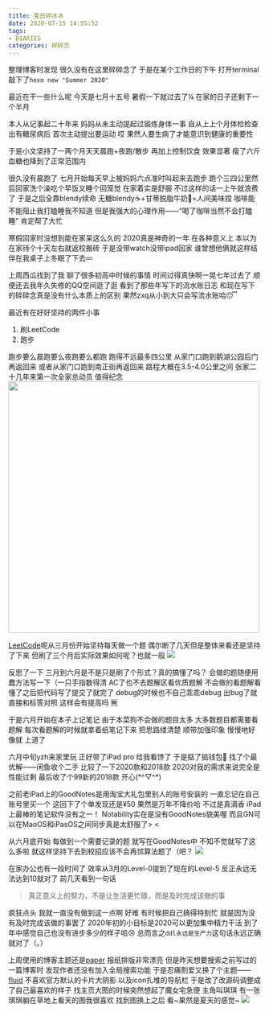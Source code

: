 ```yaml
---
title: 夏日碎冰冰
date: 2020-07-15 14:55:52
tags:
- DIARIES
categories: 碎碎念
---
```

整理博客时发现
很久没有在这里碎碎念了
于是在某个工作日的下午
打开terminal敲下了`hexo new "Summer 2020"` 
<!--more-->

最近在干一些什么呢
今天是七月十五号
暑假一下就过去了¼
在家的日子还剩下一个半月

本人从记事起二十年来
妈妈从未主动提起过锻炼身体一事
自从上上个月体检检查出有糖尿病后
首次主动提出要运动
哎 果然人要生病了才能意识到健康的重要性

于是小文坚持了一两个月天天晨跑+夜跑/散步
再加上控制饮食
效果显著 瘦了六斤 血糖也降到了正常范围内

很久没有晨跑了
七月开始每天早上被妈妈六点准时叫起来去跑步
跑个三四公里然后回家洗个澡吃个早饭又睡个回笼觉
在家着实是舒服 
不过这样的话一上午就浪费了 于是之后全靠blendy续命
无糖blendy☕️+甘蒂脱脂牛奶🥛=人间美味捏
咖啡能不能阻止我打瞌睡我不知道
但是我强大的心理作用——“喝了咖啡当然不会打瞌睡” 
肯定帮了大忙

寒假回家时没想到能在家呆这么久的
2020真是神奇的一年 
在各种意义上
本以为在家待个十天左右就返校搬砖
于是没带watch没带ipad回家
谁曾想他俩就这样结伴在我桌子上冬眠了下去💤

上周西瓜找到了我
聊了很多初高中时候的事情
时间过得真快啊一晃七年过去了
顺便还去我年久失修的QQ空间逛了逛
看到了那些年写下的流水账日志
和现在写下的碎碎念真是没有什么本质上的区别
果然zxq从小到大只会写流水账哈😴

最近有在好好坚持的两件小事
1. 刷LeetCode
2. 跑步

跑步要么晨跑要么夜跑要么都跑
跑得不远最多四公里
从家门口跑到鹅湖公园后门再返回来
或者从家门口跑到南正街再返回来
路程大概在3.5-4.0公里之间
张家二十几年来第一次全家总动员 值得纪念
<img src="https://777blog.oss-cn-shanghai.aliyuncs.com/blog%20pic/1%2B1%3Dme.jpg" width="500">

[LeetCode](https://leetcode-cn.com/u/hishark/)呢从三月份开始坚持每天做一个题
偶尔断了几天但是整体来看还是坚持了下来
但刷了三个月后实际效果如何呢？也就一般
![](https://777blog.oss-cn-shanghai.aliyuncs.com/blog%20pic/leetcode.jpg)

反思了一下 
三月到六月是不是只是刷了个形式？真的搞懂了吗？
会做的题随便用蠢方法写一下（一只手指数得清
AC了也不去题解区看优质题解 
不会做的看题解看懂了之后把代码写了提交了就完了
debug的时候也不自己乖乖debug
出bug了就直接和标答对照
这样会有提高吗
🈚️

于是六月开始在本子上记笔记
由于本菜狗不会做的题目太多 
大多数题目都需要看题解
每次看题解的时候就拿着纸笔记下来
把思路缕清楚 顺带加强印象
慢慢地好像就
上道了

六月中旬yzh来家里玩
正好带了iPad pro
给我看馋了 
于是掂了掂钱包👛
找了个最优解——闲鱼收个二手
比较了一下2020款和2018款 
2020对我的需求来说完全是性能过剩
最后收了个99新的2018款
开心(\*^▽^\*)

之前老iPad上的GoodNotes是用淘宝大礼包里别人的账号安装的
一直忘记在自己账号里买一个
这回下了个单发现还是¥50
果然是万年不降价哈
不过是真滴香
iPad上最棒的笔记软件没有之一！
Notability实在是没有GoodNotes貌美喔
而且GN可以在MaoOS和iPasOS之间同步真是太舒服了> <

从六月底开始
每做到一个需要记录的题
就写在GoodNotes中
不知不觉就写了这么多啦
就这样坚持下去到校招应该不会再怵算法题了（吧？
![](https://777blog.oss-cn-shanghai.aliyuncs.com/blog%20pic/goodnotes.jpg)

在家办公也有一段时间了
效率从3月的Level-0提到了现在的Level-5
反正永远无法达到10就对了
前几天看到一句话
>真正意义上的努力，不是让生活更忙碌，而是及时完成该做的事

疯狂点头
我就一直没有做到这一点啊 好难
有时候把自己搞得特别忙
就是因为没有及时完成该做的事罢了
2020年初的小目标是2020可以更加集中精力干活
到了年中感觉自己也没有进步多少的样子哈😢
总而言之`ddl永远是生产力`这句话永远正确就对了（。）

上周使用的博客主题还是[paper](https://github.com/random-yang/paper)
报纸排版非常漂亮
但是昨天想要搜索之前写过的一篇博客时
发现作者还没有加入全局搜索功能
于是忍痛割爱又换了个主题——[fluid](https://github.com/fluid-dev/hexo-theme-fluid)
不喜欢官方默认的卡片大阴影 以及icon扎堆的导航栏
于是改了改源码调整成了自己最喜欢的样子
找主页大图的时候突然想起了魔女宅急便
主角叫琪琪 有一张琪琪躺在草地上看天的图我很喜欢
找到图换上之后
看\~果然是夏天的感觉\~
![](https://777blog.oss-cn-shanghai.aliyuncs.com/blog%20pic/bloghomepage.jpg)